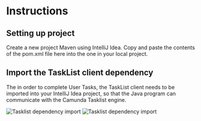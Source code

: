 # Instructions

## Setting up project

Create a new project Maven using IntelliJ Idea. Copy and paste the contents of the pom.xml file here into the one in your local project.

## Import the TaskList client dependency

The in order to complete User Tasks, the TaskList client needs to be imported into your IntelliJ Idea project, so that the Java program can communicate with the Camunda Tasklist engine.

![Tasklist dependency import](images/jar-import-step1.png)
![Tasklist dependency import](images/jar-import-step2.png)
